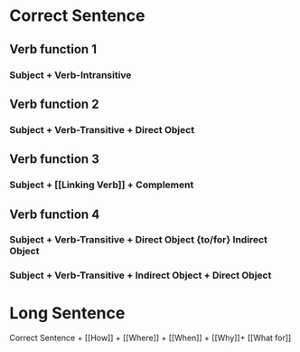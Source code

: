 # Correct Sentence
## Verb function 1
###  Subject + Verb-Intransitive

## Verb function 2
### Subject + Verb-Transitive + Direct Object

## Verb function 3

### Subject + [[Linking Verb]] + Complement

## Verb function 4
###  Subject + Verb-Transitive + Direct Object {to/for} Indirect Object
###  Subject + Verb-Transitive + Indirect Object + Direct Object

# Long Sentence

Correct Sentence + [[How]] + [[Where]] + [[When]] +  [[Why]]+ [[What for]]














